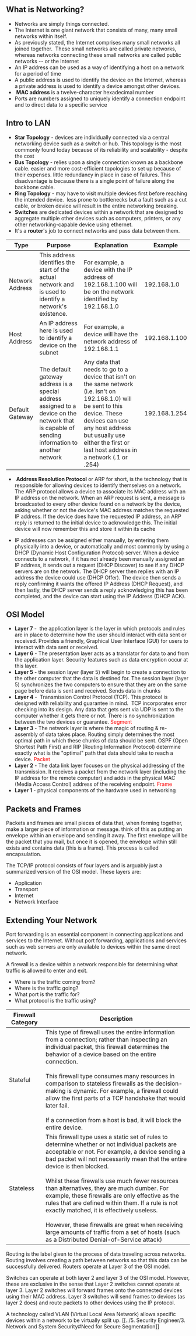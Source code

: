
## What is Networking?

- Networks are simply things connected.
- The Internet is one giant network that consists of many, many small networks within itself. 
- As previously stated, the Internet comprises many small networks all joined together.  These small networks are called private networks, whereas networks connecting these small networks are called public networks -- or the Internet
- An IP address can be used as a way of identifying a host on a network for a period of time
- A public address is used to identify the device on the Internet, whereas a private address is used to identify a device amongst other devices.
-  **MAC address** is a twelve-character hexadecimal number
- Ports are numbers assigned to uniquely identify a connection endpoint and to direct data to a specific service

## Intro to LAN

- **Star Topology** - devices are individually connected via a central networking device such as a switch or hub. This topology is the most commonly found today because of its reliability and scalability - despite the cost
- **Bus Topology** - relies upon a single connection known as a backbone cable. easier and more cost-efficient topologies to set up because of their expenses. little redundancy in place in case of failures. This disadvantage is because there is a single point of failure along the backbone cable.
- **Ring Topology** - may have to visit multiple devices first before reaching the intended device.  less prone to bottlenecks but a fault such as a cut cable, or broken device will result in the entire networking breaking.
- **Switches** are dedicated devices within a network that are designed to aggregate multiple other devices such as computers, printers, or any other networking-capable device using ethernet.
- It's a **router**'s job to connect networks and pass data between them.

| Type            | Purpose                                                                                                                                        | Explanation                                                                                                                                                                                                                                          | Example       |
| --------------- | ---------------------------------------------------------------------------------------------------------------------------------------------- | ---------------------------------------------------------------------------------------------------------------------------------------------------------------------------------------------------------------------------------------------------- | ------------- |
| Network Address | This address identifies the start of the actual network and is used to identify a network's existence.                                         | For example, a device with the IP address of 192.168.1.100 will be on the network identified by 192.168.1.0                                                                                                                                          | 192.168.1.0   |
| Host Address    | An IP address here is used to identify a device on the subnet                                                                                  | For example, a device will have the network address of 192.168.1.1                                                                                                                                                                                   | 192.168.1.100 |
| Default Gateway | The default gateway address is a special address assigned to a device on the network that is capable of sending information to another network | Any data that needs to go to a device that isn't on the same network (i.e. isn't on 192.168.1.0) will be sent to this device. These devices can use any host address but usually use either the first or last host address in a network (.1 or .254) | 192.168.1.254 |

  

-  **Address Resolution Protocol** or ARP for short, is the technology that is responsible for allowing devices to identify themselves on a network. The ARP protocol allows a device to associate its MAC address with an IP address on the network. When an ARP request is sent, a message is broadcasted to every other device found on a network by the device, asking whether or not the device's MAC address matches the requested IP address. If the device does have the requested IP address, an ARP reply is returned to the initial device to acknowledge this. The initial device will now remember this and store it within its cache 

- IP addresses can be assigned either manually, by entering them physically into a device, or automatically and most commonly by using a DHCP (Dynamic Host Configuration Protocol) server. When a device connects to a network, if it has not already been manually assigned an IP address, it sends out a request (DHCP Discover) to see if any DHCP servers are on the network. The DHCP server then replies with an IP address the device could use (DHCP Offer). The device then sends a reply confirming it wants the offered IP Address (DHCP Request), and then lastly, the DHCP server sends a reply acknowledging this has been completed, and the device can start using the IP Address (DHCP ACK).
    
## OSI Model

- **Layer 7** -  the application layer is the layer in which protocols and rules are in place to determine how the user should interact with data sent or received. Provides a friendly, Graphical User Interface (GUI) for users to interact with data sent or received.
- **Layer 6** - The presentation layer acts as a translator for data to and from the application layer. Security features such as data encryption occur at this layer.
- **Layer 5** - the session layer (layer 5) will begin to create a connection to the other computer that the data is destined for. The session layer (layer 5) synchronizes the two computers to ensure that they are on the same page before data is sent and received. Sends data in chunks
- **Layer 4** -  Transmission Control Protocol (TCP). This protocol is designed with reliability and guarantee in mind.  TCP incorporates error checking into its design. Any data that gets sent via UDP is sent to the computer whether it gets there or not. There is no synchronization between the two devices or guarantee. <span style="color:rgb(255, 0, 0)">Segment</span>
- **Layer 3** - The network layer is where the magic of routing & re-assembly of data takes place. Routing simply determines the most optimal path in which these chunks of data should be sent. OSPF (Open Shortest Path First) and RIP (Routing Information Protocol) determine exactly what is the "optimal" path that data should take to reach a device. <span style="color:rgb(255, 0, 0)">Packet</span>
- **Layer 2** - The data link layer focuses on the physical addressing of the transmission. It receives a packet from the network layer (including the IP address for the remote computer) and adds in the physical MAC (Media Access Control) address of the receiving endpoint. <span style="color:rgb(255, 0, 0)">Frame</span>
- **Layer 1** - physical components of the hardware used in networking  


## Packets and Frames

Packets and frames are small pieces of data that, when forming together, make a larger piece of information or message. think of this as putting an envelope within an envelope and sending it away. The first envelope will be the packet that you mail, but once it is opened, the envelope within still exists and contains data (this is a frame). This process is called encapsulation.

  
The TCP/IP protocol consists of four layers and is arguably just a summarized version of the OSI model. These layers are:

- Application
- Transport
- Internet
- Network Interface

## Extending Your Network

Port forwarding is an essential component in connecting applications and services to the Internet. Without port forwarding, applications and services such as web servers are only available to devices within the same direct network.

A firewall is a device within a network responsible for determining what traffic is allowed to enter and exit.

- Where is the traffic coming from? 
- Where is the traffic going? 
- What port is the traffic for? 
- What protocol is the traffic using? 


| Firewall Category | Description                                                                                                                                                                                                                                                                                                                                                                                                                                                                                                                                                                                                                                     |
| ----------------- | ----------------------------------------------------------------------------------------------------------------------------------------------------------------------------------------------------------------------------------------------------------------------------------------------------------------------------------------------------------------------------------------------------------------------------------------------------------------------------------------------------------------------------------------------------------------------------------------------------------------------------------------------- |
| Stateful          | This type of firewall uses the entire information from a connection; rather than inspecting an individual packet, this firewall determines the behavior of a device based on the entire connection.<br><br>This firewall type consumes many resources in comparison to stateless firewalls as the decision-making is dynamic. For example, a firewall could allow the first parts of a TCP handshake that would later fail.<br><br>If a connection from a host is bad, it will block the entire device.                                                                                                                                         |
| Stateless         | This firewall type uses a static set of rules to determine whether or not individual packets are acceptable or not. For example, a device sending a bad packet will not necessarily mean that the entire device is then blocked.<br><br>Whilst these firewalls use much fewer resources than alternatives, they are much dumber. For example, these firewalls are only effective as the rules that are defined within them. If a rule is not exactly matched, it is effectively useless.<br><br>However, these firewalls are great when receiving large amounts of traffic from a set of hosts (such as a Distributed Denial-of-Service attack) |

  
Routing is the label given to the process of data traveling across networks. Routing involves creating a path between networks so that this data can be successfully delivered. Routers operate at Layer 3 of the OSI model.

Switches can operate at both layer 2 and layer 3 of the OSI model. However, these are exclusive in the sense that Layer 2 switches cannot operate at layer 3. Layer 2 switches will forward frames onto the connected devices using their MAC address. Layer 3 switches will send frames to devices (as layer 2 does) and route packets to other devices using the IP protocol. 

A technology called VLAN (Virtual Local Area Network) allows specific devices within a network to be virtually split up. [[../5. Security Engineer/3. Network and System Security#Need for Secure Segmentation]]



  

